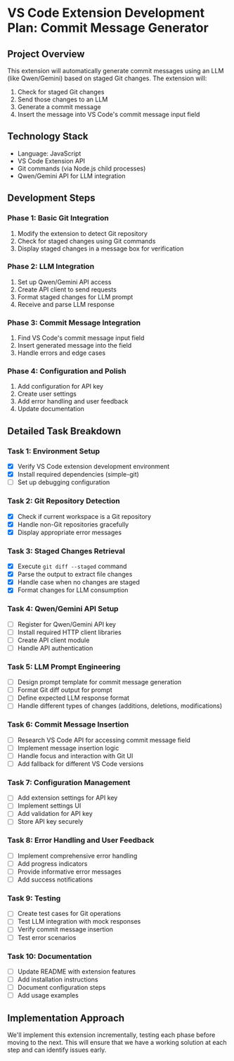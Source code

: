 # VS Code Extension Development Plan: Commit Message Generator

## Project Overview
This extension will automatically generate commit messages using an LLM (like Qwen/Gemini) based on staged Git changes. The extension will:
1. Check for staged Git changes
2. Send those changes to an LLM
3. Generate a commit message
4. Insert the message into VS Code's commit message input field

## Technology Stack
- Language: JavaScript
- VS Code Extension API
- Git commands (via Node.js child processes)
- Qwen/Gemini API for LLM integration

## Development Steps

### Phase 1: Basic Git Integration
1. Modify the extension to detect Git repository
2. Check for staged changes using Git commands
3. Display staged changes in a message box for verification

### Phase 2: LLM Integration
1. Set up Qwen/Gemini API access
2. Create API client to send requests
3. Format staged changes for LLM prompt
4. Receive and parse LLM response

### Phase 3: Commit Message Integration
1. Find VS Code's commit message input field
2. Insert generated message into the field
3. Handle errors and edge cases

### Phase 4: Configuration and Polish
1. Add configuration for API key
2. Create user settings
3. Add error handling and user feedback
4. Update documentation

## Detailed Task Breakdown

### Task 1: Environment Setup
- [x] Verify VS Code extension development environment
- [x] Install required dependencies (simple-git)
- [ ] Set up debugging configuration

### Task 2: Git Repository Detection
- [x] Check if current workspace is a Git repository
- [x] Handle non-Git repositories gracefully
- [x] Display appropriate error messages

### Task 3: Staged Changes Retrieval
- [x] Execute `git diff --staged` command
- [x] Parse the output to extract file changes
- [x] Handle case when no changes are staged
- [x] Format changes for LLM consumption

### Task 4: Qwen/Gemini API Setup
- [ ] Register for Qwen/Gemini API key
- [ ] Install required HTTP client libraries
- [ ] Create API client module
- [ ] Handle API authentication

### Task 5: LLM Prompt Engineering
- [ ] Design prompt template for commit message generation
- [ ] Format Git diff output for prompt
- [ ] Define expected LLM response format
- [ ] Handle different types of changes (additions, deletions, modifications)

### Task 6: Commit Message Insertion
- [ ] Research VS Code API for accessing commit message field
- [ ] Implement message insertion logic
- [ ] Handle focus and interaction with Git UI
- [ ] Add fallback for different VS Code versions

### Task 7: Configuration Management
- [ ] Add extension settings for API key
- [ ] Implement settings UI
- [ ] Add validation for API key
- [ ] Store API key securely

### Task 8: Error Handling and User Feedback
- [ ] Implement comprehensive error handling
- [ ] Add progress indicators
- [ ] Provide informative error messages
- [ ] Add success notifications

### Task 9: Testing
- [ ] Create test cases for Git operations
- [ ] Test LLM integration with mock responses
- [ ] Verify commit message insertion
- [ ] Test error scenarios

### Task 10: Documentation
- [ ] Update README with extension features
- [ ] Add installation instructions
- [ ] Document configuration steps
- [ ] Add usage examples

## Implementation Approach
We'll implement this extension incrementally, testing each phase before moving to the next. This will ensure that we have a working solution at each step and can identify issues early.